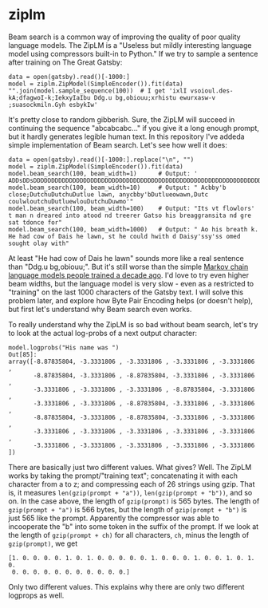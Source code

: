 # ziplm

Beam search is a common way of improving the quality of poor quality language models.
The ZipLM is a "Useless but mildly interesting language model using compressors built-in to Python."
If we try to sample a sentence after training on The Great Gatsby:

```{python}
data = open(gatsby).read()[-1000:]
model = ziplm.ZipModel(SimpleEncoder()).fit(data)
"".join(model.sample_sequence(100))  # I get 'ixlI vsoioul.des-kA;dfagwoI-k;IekxyIaIbu Ddg.u bg,obiouu;xrhistu ewurxasw-v ;suasockmiln.Gyh esbykIw'
```

It's pretty close to random gibberish.
Sure, the ZipLM will succeed in continuing the sequence "abcabcabc..." if you give it a long enough prompt, but it hardly generates legible human text.
In this repository I've addeda simple implementation of Beam search.
Let's see how well it does:

```{python}
data = open(gatsby).read()[-1000:].replace("\n", "")
model = ziplm.ZipModel(SimpleEncoder()).fit(data)
model.beam_search(100, beam_width=1)      # Output: ' ADDsDDsDDDDDDDDDDDDDDDDDDDDDDDDDDDDDDDDDDDDDDDDDDDDDDDDDDDDDDDDDDDDDDDDDDDDDDDDDDDDDDDDDDDDDDDDDDDD'
model.beam_search(100, beam_width=10)     # Output: " Acbby'b close;DutchuDutchuDutlue lawn, anycbby'bDutlueowawn,Dutc coulwloutchuDutluewlouDutchuDuwmo'"
model.beam_search(100, beam_width=100)    # Output: "Its vt flowlors' t man n dreared into atood nd treerer Gatso his breaggransita nd gre sat tdonce for"
model.beam_search(100, beam_width=1000)   # Output: " Ao his breath k. He had cow of Dais he lawn, st he could hwith d Daisy'ssy'ss omed sought olay with"
```

At least "He had cow of Dais he lawn" sounds more like a real sentence than "Ddg.u bg,obiouu;".
But it's still worse than the simple [Markov chain language models people trained a decade ago](https://kingjamesprogramming.tumblr.com/).
I'd love to try even higher beam widths, but the language model is very slow - even as a restricted to "training" on the last 1000 characters of the Gatsby text.
I will solve this problem later, and explore how Byte Pair Encoding helps (or doesn't help), but first let's understand why Beam search even works.

To really understand why the ZipLM is so bad without beam search, let's try to look at the actual log-probs of a next output character:
```
model.logprobs("His name was ")
Out[85]:
array([-8.87835804, -3.3331806 , -3.3331806 , -3.3331806 , -3.3331806 ,
       -8.87835804, -3.3331806 , -8.87835804, -3.3331806 , -3.3331806 ,
       -3.3331806 , -3.3331806 , -3.3331806 , -8.87835804, -3.3331806 ,
       -3.3331806 , -3.3331806 , -8.87835804, -3.3331806 , -3.3331806 ,
       -8.87835804, -3.3331806 , -8.87835804, -3.3331806 , -3.3331806 ,
       -3.3331806 , -3.3331806 , -3.3331806 , -3.3331806 , -3.3331806 ,
       -3.3331806 , -3.3331806 , -3.3331806 , -3.3331806 , -3.3331806 ])
```

There are basically just two different values.
What gives?
Well. The ZipLM works by taking the prompt/"training text"; concatenating it with each character from a to z; and compressing each of 26 strings using gzip.
That is, it measures `len(gzip(prompt + "a"))`, `len(gzip(prompt + "b"))`, and so on.
In the case above, the length of `gzip(prompt)` is 565 bytes.
The length of `gzip(prompt + "a")` is 566 bytes, but the length of `gzip(prompt + "b")` is just 565 like the prompt.
Apparently the compressor was able to incooperate the "b" into some token in the suffix of the prompt.
If we look at the length of `gzip(prompt + ch)` for all characters, `ch`, minus the length of `gzip(prompt)`, we get

```
[1. 0. 0. 0. 0. 1. 0. 1. 0. 0. 0. 0. 0. 1. 0. 0. 0. 1. 0. 0. 1. 0. 1. 0.
 0. 0. 0. 0. 0. 0. 0. 0. 0. 0. 0.]
```

Only two different values.
This explains why there are only two different logprops as well.




